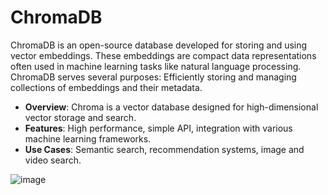 # ChromaDB
ChromaDB is an open-source database developed for storing and using vector embeddings. These embeddings are compact data representations often used in machine learning tasks like natural language processing. ChromaDB serves several purposes: Efficiently storing and managing collections of embeddings and their metadata.

* **Overview**: Chroma is a vector database designed for high-dimensional vector storage and search.
* **Features**: High performance, simple API, integration with various machine learning frameworks.
* **Use Cases**: Semantic search, recommendation systems, image and video search.

![image](https://github.com/Antony-M1/chromadb-docker/assets/96291963/26144926-23aa-4061-9fce-4ee220ee3007)
